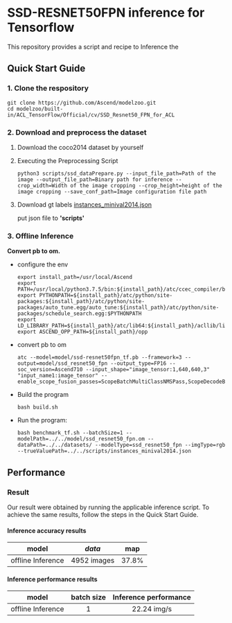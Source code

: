 # SSD-RESNET50FPN inference for Tensorflow

This repository provides a script and recipe to Inference the

## Quick Start Guide

### 1. Clone the respository

```shell
git clone https://github.com/Ascend/modelzoo.git
cd modelzoo/built-in/ACL_TensorFlow/Official/cv/SSD_Resnet50_FPN_for_ACL
```

### 2. Download and preprocess the dataset

1. Download the coco2014 dataset by yourself

2. Executing the Preprocessing Script
   ```
   python3 scripts/ssd_dataPrepare.py --input_file_path=Path of the image --output_file_path=Binary path for inference --crop_width=Width of the image cropping --crop_height=height of the image cropping --save_conf_path=Image configuration file path
   
   ```
3. Download gt labels
   [instances_minival2014.json](https://modelzoo-train-atc.obs.cn-north-4.myhuaweicloud.com:443/010_Offline_Inference/Official/cv/ID1654_ssd_resnet50fpn/scripts/instances_minival2014.json?AccessKeyId=APWPYQJZOXDROK0SPPNG&Expires=1656057065&Signature=ydPmdux71bGzs38Q/xV7USQIdCg%3D)

   put json file to **'scripts'**
 
### 3. Offline Inference

**Convert pb to om.**

- configure the env

  ```
  export install_path=/usr/local/Ascend
  export PATH=/usr/local/python3.7.5/bin:${install_path}/atc/ccec_compiler/bin:${install_path}/atc/bin:$PATH
  export PYTHONPATH=${install_path}/atc/python/site-packages:${install_path}/atc/python/site-packages/auto_tune.egg/auto_tune:${install_path}/atc/python/site-packages/schedule_search.egg:$PYTHONPATH
  export LD_LIBRARY_PATH=${install_path}/atc/lib64:${install_path}/acllib/lib64:$LD_LIBRARY_PATH
  export ASCEND_OPP_PATH=${install_path}/opp
  ```

- convert pb to om

  ```
  atc --model=model/ssd-resnet50fpn_tf.pb --framework=3 --output=model/ssd_resnet50_fpn --output_type=FP16 --soc_version=Ascend710 --input_shape="image_tensor:1,640,640,3" "input_name1:image_tensor" --enable_scope_fusion_passes=ScopeBatchMultiClassNMSPass,ScopeDecodeBboxV2Pass,ScopeNormalizeBBoxPass,ScopeToAbsoluteBBoxPass
  ```

- Build the program

  ```
  bash build.sh
  ```

- Run the program:

  ```
  bash benchmark_tf.sh --batchSize=1 --modelPath=../../model/ssd_resnet50_fpn.om --dataPath=../../datasets/ --modelType=ssd_resnet50_fpn --imgType=rgb --trueValuePath=../../scripts/instances_minival2014.json
  ```
  
## Performance

### Result

Our result were obtained by running the applicable inference script. To achieve the same results, follow the steps in the Quick Start Guide.

#### Inference accuracy results

|       model       | ***data***  |    map      |
| :---------------: | :---------: | :---------: |
| offline Inference | 4952 images |   37.8%     |

#### Inference performance results

|       model       | batch size | Inference performance |
| :---------------: | :--------: | :-------------------: |
| offline Inference |     1      |       22.24 img/s     |
